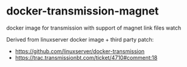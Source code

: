 # docker-transmission-magnet
docker image for transmission with support of magnet link files watch

Derived from linuxserver docker image + third party patch:
* https://github.com/linuxserver/docker-transmission
* https://trac.transmissionbt.com/ticket/4710#comment:18
